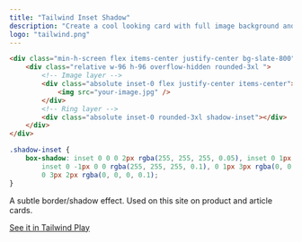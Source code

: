 ```yaml
---
title: "Tailwind Inset Shadow"
description: "Create a cool looking card with full image background and an inset shadow effect."
logo: "tailwind.png"
---
```


```html
<div class="min-h-screen flex items-center justify-center bg-slate-800">
	<div class="relative w-96 h-96 overflow-hidden rounded-3xl ">
		<!-- Image layer -->
		<div class="absolute inset-0 flex justify-center items-center">
			<img src="your-image.jpg" />
		</div>
		<!-- Ring layer -->
		<div class="absolute inset-0 rounded-3xl shadow-inset"></div>
	</div>
</div>
```

```css
.shadow-inset {
	box-shadow: inset 0 0 0 2px rgba(255, 255, 255, 0.05), inset 0 1px 0 0 rgba(255, 255, 255, 0.4),
		inset 0 -1px 0 0 rgba(255, 255, 255, 0.1), 0 1px 3px rgba(0, 0, 0, 0.05),
		0 3px 2px rgba(0, 0, 0, 0.1);
}
```

A subtle border/shadow effect. Used on this site on product and article cards.

[See it in Tailwind Play](https://play.tailwindcss.com/oZUz2dDNe6)

